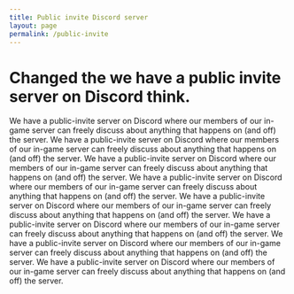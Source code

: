 ```yaml
---
title: Public invite Discord server
layout: page
permalink: /public-invite
---
```


# Changed the we have a public invite server on Discord think.

We have a public-invite server on Discord where our members of our in-game server can freely discuss about anything that happens on (and off) the server. We have a public-invite server on Discord where our members of our in-game server can freely discuss about anything that happens on (and off) the server. We have a public-invite server on Discord where our members of our in-game server can freely discuss about anything that happens on (and off) the server. We have a public-invite server on Discord where our members of our in-game server can freely discuss about anything that happens on (and off) the server. We have a public-invite server on Discord where our members of our in-game server can freely discuss about anything that happens on (and off) the server. We have a public-invite server on Discord where our members of our in-game server can freely discuss about anything that happens on (and off) the server. We have a public-invite server on Discord where our members of our in-game server can freely discuss about anything that happens on (and off) the server. We have a public-invite server on Discord where our members of our in-game server can freely discuss about anything that happens on (and off) the server.

<span style="color: #0071bc;">
  <i aria-hidden="true" class="fas fa-lock fa-6x"></i>
</span>

<span style="color: #0071bc;">
  <i aria-hidden="true" class="fas fa-glass-whiskey fa-6x"></i>
</span>

<span style="color: #0071bc;">
  <i aria-hidden="true" class="fas fa-fish fa-6x"></i>
</span>

<span style="color: #0071bc;">
  <i aria-hidden="true" class="fas fa-life-ring fa-4x"></i>
</span>
